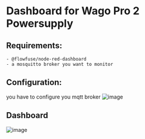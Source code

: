 # Dashboard for Wago Pro 2 Powersupply
 ## Requirements:
    - @flowfuse/node-red-dashboard
    - a mosquitto broker you want to monitor

 ## Configuration:
  you have to configure you mqtt broker
  ![image](https://github.com/user-attachments/assets/72ad61fb-e0ba-4f69-98e7-02dd9c31b7ee)

## Dashboard
  ![image](https://github.com/user-attachments/assets/f6611181-2beb-4825-a4f1-c88fbffae356)

